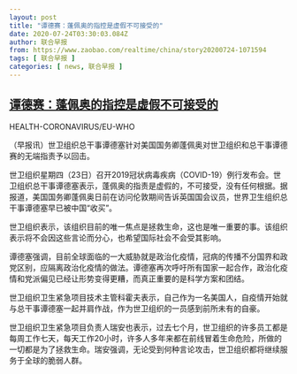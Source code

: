 ```yaml
---
layout: post
title: "谭德赛：蓬佩奥的指控是虚假不可接受的"
date: 2020-07-24T03:30:03.084Z
author: 联合早报
from: https://www.zaobao.com/realtime/china/story20200724-1071594
tags: [ 联合早报 ]
categories: [ news, 联合早报 ]
---
```

<!--1595583480000-->
[谭德赛：蓬佩奥的指控是虚假不可接受的](https://www.zaobao.com/realtime/china/story20200724-1071594)
------

<div>
<div class="figure-media"><img class="img-fluid lazyload" data-src="https://www.zaobao.com.sg/sites/default/files/styles/article_large_full/public/images/202007/20200724/2020-07-16t124514z_2049547817_rc2cuh98kz_35279639.jpg?itok=mXgxahhP" title="HEALTH-CORONAVIRUS/EU-WHO " alt src="https://www.zaobao.com.sg/sites/default/files/styles/article_large_full/public/images/202007/20200724/2020-07-16t124514z_2049547817_rc2cuh98kz_35279639.jpg?itok=mXgxahhP" referrerpolicy="no-referrer"></div><figcaption>HEALTH-CORONAVIRUS/EU-WHO </figcaption><p>（早报讯）世卫组织总干事谭德塞针对美国国务卿蓬佩奥对世卫组织和总干事谭德赛的无端指责予以回击。</p><p>世卫组织星期四（23日）召开2019冠状病毒疾病（COVID-19）例行发布会。世卫组织总干事谭德塞表示，蓬佩奥的指责是虚假的，不可接受，没有任何根据。据报道，美国国务卿蓬佩奥日前在访问伦敦期间告诉英国国会议员，世界卫生组织总干事谭德塞早已被中国“收买”。</p><p>世卫组织表示，该组织目前的唯一焦点是拯救生命，这也是唯一重要的事。该组织表示将不会因这些言论而分心，也希望国际社会不会受其影响。</p><section id="imu"><div id="dfp-ad-imu1-wrapper" class="dfp-tag-wrapper"><div id="dfp-ad-imu1" class="dfp-tag-wrapper"></div></div></section><p>谭德塞强调，目前全球面临的一大威胁就是政治化疫情，冠病的传播不分国界和政党区别，应隔离政治化疫情的做法。谭德塞再次呼吁所有国家一起合作，政治化疫情和党派偏见已经让形势变得更糟，而真正重要的是科学方案和团结。</p><p>世卫组织卫生紧急项目技术主管科霍夫表示，自己作为一名美国人，自疫情开始就与总干事谭德塞一起并肩作战，作为世卫组织的一员感到前所未有的自豪。</p><p>世卫组织卫生紧急项目负责人瑞安也表示，过去七个月，世卫组织的许多员工都是每周工作七天，每天工作20小时，许多人多年来都在前线冒着生命危险，所做的一切都是为了拯救生命。瑞安强调，无论受到何种言论攻击，世卫组织都将继续服务于全球的脆弱人群。</p><div id="innity-in-post"></div><div id="dfp-ad-midarticlespecial-wrapper" class="dfp-tag-wrapper"><div id="dfp-ad-midarticlespecial" class="dfp-tag-wrapper"></div></div>
</div>
